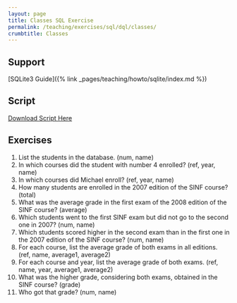 ```yaml
---
layout: page
title: Classes SQL Exercise
permalink: /teaching/exercises/sql/dql/classes/
crumbtitle: Classes
---
```


## Support

[SQLite3 Guide]({% link _pages/teaching/howto/sqlite/index.md %})


## Script

[Download Script Here](/teaching/exercises/sql/dql/scripts/classes.sql)

## Exercises

1. List the students in the database. (num, name)
2. In which courses did the student with number 4 enrolled? (ref, year, name)
3. In which courses did Michael enroll? (ref, year, name)
4. How many students are enrolled in the 2007 edition of the SINF course? (total)
5. What was the average grade in the first exam of the 2008 edition of the SINF course? (average)
6. Which students went to the first SINF exam but did not go to the second one in 2007? (num, name)
7. Which students scored higher in the second exam than in the first one in the 2007 edition of the SINF course? (num, name)
8. For each course, list the average grade of both exams in all editions. (ref, name, average1, average2)
9. For each course and year, list the average grade of both exams. (ref, name, year, average1, average2)
10. What was the higher grade, considering both exams, obtained in the SINF course? (grade)
11. Who got that grade? (num, name)
